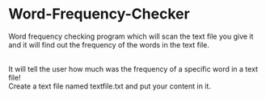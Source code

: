 # Word-Frequency-Checker
Word frequency checking program which will scan the text file you give it and it will find out the frequency of the words in the text file.</br></br>

It will tell the user how much was the frequency of a specific word in a text file!</br>
Create a text file named textfile.txt and put your content in it.
